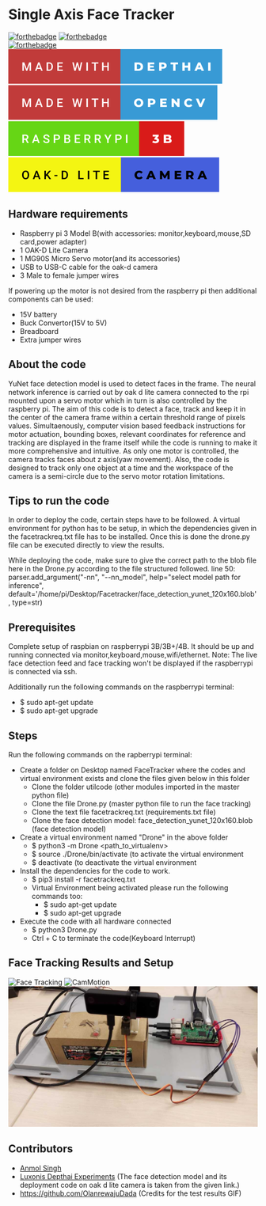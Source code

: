 # Single Axis Face Tracker

[![forthebadge](https://forthebadge.com/images/badges/powered-by-electricity.svg)](https://forthebadge.com)     [![forthebadge](https://forthebadge.com/images/badges/for-robots.svg)](https://forthebadge.com)        
[![forthebadge](https://forthebadge.com/images/badges/made-with-python.svg)](https://forthebadge.com)[![forthebadge](https://github.com/28anmol/FaceTracker/blob/main/UniAxisFaceTracker/made-with-depthai.svg)](https://forthebadge.com)[![forthebadge](https://github.com/28anmol/FaceTracker/blob/main/UniAxisFaceTracker/made-with-opencv.svg)](https://forthebadge.com)                                                        
[![forthebadge](https://github.com/28anmol/FaceTracker/blob/main/UniAxisFaceTracker/raspberrypi-3b.svg)](https://forthebadge.com)[![forthebadge](https://github.com/28anmol/FaceTracker/blob/main/UniAxisFaceTracker/oak-d-lite-camera.svg)](https://forthebadge.com)



## Hardware requirements
- Raspberry pi 3 Model B(with accessories: monitor,keyboard,mouse,SD card,power adapter)
- 1 OAK-D Lite Camera
- 1 MG90S Micro Servo motor(and its accessories)
- USB to USB-C cable for the oak-d camera
- 3 Male to female jumper wires

If powering up the motor is not desired from the raspberry pi then additional components can be used:
- 15V battery
- Buck Convertor(15V to 5V)
- Breadboard
- Extra jumper wires 

## About the code
YuNet face detection model is used to detect faces in the frame. The neural network inference is carried out by oak d lite camera connected to the rpi mounted upon a servo motor which in turn is also controlled by the raspberry pi. The aim of this code is to detect a face, track and keep it in the center of the camera frame within a certain threshold range of pixels values. Simultaenously, computer vision based feedback instructions for motor actuation, bounding boxes, relevant coordinates for reference and tracking are displayed in the frame itself while the code is running to make it more comprehensive and intuitive. As only one motor is controlled, the camera tracks faces about z axis(yaw movement). Also, the code is designed to track only one object at a time and the workspace of the camera is a semi-circle due to the servo motor rotation limitations.

## Tips to run the code
In order to deploy the code, certain steps have to be followed. A virtual environment for python has to be setup, in which the dependencies given in the facetrackreq.txt file has to be installed. Once this is done the drone.py file can be executed directly to view the results.

While deploying the code, make sure to give the correct path to the blob file here in the Drone.py according to the file structured followed.
line 50: parser.add_argument("-nn", "--nn_model", help="select model path for inference", default='/home/pi/Desktop/Facetracker/face_detection_yunet_120x160.blob', type=str)

## Prerequisites
Complete setup of raspbian on raspberrypi 3B/3B+/4B. It should be up and running connected via monitor,keyboard,mouse,wifi/ethernet.
Note: The live face detection feed and face tracking won't be displayed if the raspberrypi is connected via ssh.

Additionally run the following commands on the raspberrypi terminal:
- $ sudo apt-get update
- $ sudo apt-get upgrade

## Steps
Run the following commands on the rapberrypi terminal:
- Create a folder on Desktop named FaceTracker where the codes and virtual environment exists and clone the files given below in this folder
    - Clone the folder utilcode (other modules imported in the master python file)
    - Clone the file Drone.py (master python file to run the face tracking)
    - Clone the text file facetrackreq.txt (requirements.txt file)
    - Clone the face detection model: face_detection_yunet_120x160.blob (face detection model)
- Create a virtual environment named "Drone" in the above folder
    - $ python3 -m Drone <path_to_virtualenv>
    - $ source ./Drone/bin/activate (to activate the virtual environment
    - $ deactivate (to deactivate the virtual environment
- Install the dependencies for the code to work.
    - $ pip3 install -r facetrackreq.txt
    - Virtual Environment being activated please run the following commands too:
        - $ sudo apt-get update
        - $ sudo apt-get upgrade
- Execute the code with all hardware connected
    - $ python3 Drone.py
    - Ctrl + C to terminate the code(Keyboard Interrupt)

## Face Tracking Results and Setup
![Face Tracking](https://github.com/28anmol/FaceTracker/blob/main/UniAxisFaceTracker/FaceGIF.gif)
![CamMotion](https://github.com/28anmol/FaceTracker/blob/main/UniAxisFaceTracker/CamMotion.gif)
![Image1](https://github.com/28anmol/FaceTracker/blob/main/UniAxisFaceTracker/FaceTrackingSetup.jpeg)
## Contributors
* [Anmol Singh](https://github.com/28anmol)
* [Luxonis Depthai Experiments](https://github.com/luxonis/depthai-experiments/tree/master/gen2-face-detection)
(The face detection model and its deployment code on oak d lite camera is taken from the given link.)
* https://github.com/OlanrewajuDada (Credits for the test results GIF)

